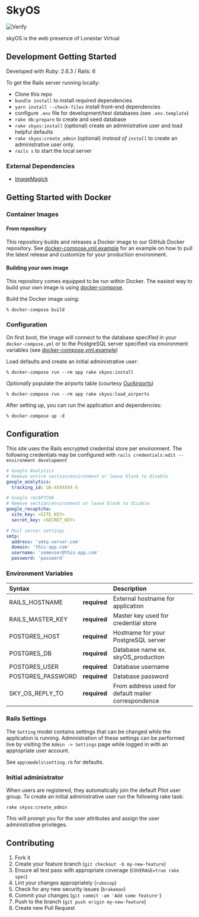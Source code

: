 # SkyOS

![Verify](https://github.com/lonestarvirtual/skyOS/workflows/Verify/badge.svg)

skyOS is the web presence of Lonestar Virtual

## Development Getting Started

Developed with Ruby: 2.6.3 / Rails: 6

To get the Rails server running locally:

* Clone this repo
* `bundle install` to install required dependencies
* `yarn install --check-files` install front-end dependencies
* configure `.env` file for development/test databases (see `.env.template`)
* `rake db:prepare` to create and seed database
* `rake skyos:install` (optional) create an administrative user and load 
   helpful defaults
* `rake skyos:create_admin` (optional) *instead of `install`* to create an 
   administrative user only.
* `rails s` to start the local server

### External Dependencies

* [ImageMagick](https://imagemagick.org/)

## Getting Started with Docker

### Container Images

#### From repository

This repository builds and releases a Docker image to our GitHub Docker
repository. See [docker-compose.yml.example](docker-compose.yml.example) for an
example on how to pull the latest release and customize for your production 
environment.

#### Building your own image

This repository comes equipped to be run within Docker. The easiest way to 
build your own image is using [docker-compose](https://docs.docker.com/compose/). 

Build the Docker image using:

```
% docker-compose build
```

### Configuration

On first boot, the image will connect to the database specified in your 
`docker-compose.yml` or to the PostgreSQL server specified via environment
variables (see [docker-compose.yml.example](docker-compose.yml.example))

Load defaults and create an initial administrative user:

```
% docker-compose run --rm app rake skyos:install
```

*Optionally* populate the airports table (courtesy [OurAirports](https://ourairports.com/))

```
% docker-compose run --rm app rake skyos:load_airports
```

After setting up, you can run the application and dependencies:

```
% docker-compose up -d
```

## Configuration

This site uses the Rails encrypted credential store per environment. The 
following credentials may be configured with 
`rails credentials:edit --environment development`

```yaml
# Google Analytics
# Remove entire section/environment or leave blank to disable
google_analytics:
  tracking_id: UA-XXXXXXX-X

# Google reCAPTCHA
# Remove section/environment or leave blank to disable
google_recaptcha:
  site_key: <SITE_KEY> 
  secret_key: <SECRET_KEY>

# Mail server settings
smtp:
  address: 'smtp.server.com'
  domain: 'this-app.com'
  username: 'someuser@this-app.com'
  password: 'password'
```

### Environment Variables

| Syntax                |             | Description                                         |
| :---                  |   :----:    | :-----------                                        |
| RAILS_HOSTNAME        |**required** | External hostname for application                   |
| RAILS_MASTER_KEY      |**required** | Master key used for credential store                |
| POSTGRES_HOST         |**required** | Hostname for your PostgreSQL server                 |    
| POSTGRES_DB           |**required** | Database name ex. skyOS_production                  |
| POSTGRES_USER         |**required** | Database username                                   |
| POSTGRES_PASSWORD     |**required** | Database password                                   |
| SKY_OS_REPLY_TO       |**required** | From address used for default mailer correspondence |

### Rails Settings

The `Setting` model contains settings that can be changed while the application
is running. Administration of these settings can be performed live by visiting
the `Admin -> Settings` page while logged in with an appropriate user account. 

See `app\models\setting.rb` for defaults.

### Initial administrator

When users are registered, they automatically join the default Pilot user group.
To create an initial administrative user run the following rake task:

```
rake skyos:create_admin
```

This will prompt you for the user attributes and assign the user administrative
privileges.

## Contributing

1. Fork it
2. Create your feature branch (`git checkout -b my-new-feature`)
3. Ensure all test pass with appropriate coverage (`COVERAGE=true rake spec`)
4. Lint your changes appropriately (`rubocop`)
5. Check for any new security issues (`brakeman`) 
6. Commit your changes (`git commit -am 'Add some feature'`)
7. Push to the branch (`git push origin my-new-feature`)
8. Create new Pull Request
